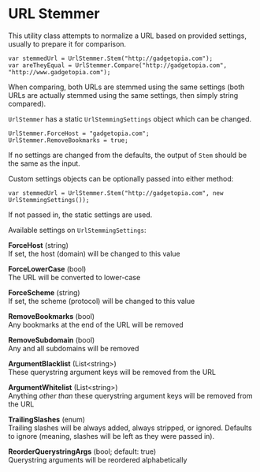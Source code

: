 # URL Stemmer

This utility class attempts to normalize a URL based on provided settings, usually to prepare it for comparison.

    var stemmedUrl = UrlStemmer.Stem("http://gadgetopia.com");
	var areTheyEqual = UrlStemmer.Compare("http://gadgetopia.com", "http://www.gadgetopia.com");

When comparing, both URLs are stemmed using the same settings (both URLs are actually stemmed using the same settings, then simply string compared).

`UrlStemmer` has a static `UrlStemmingSettings` object which can be changed.

    UrlStemmer.ForceHost = "gadgetopia.com";
    UrlStemmer.RemoveBookmarks = true;

If no settings are changed from the defaults, the output of `Stem` should be the same as the input.

Custom settings objects can be optionally passed into either method:

    var stemmedUrl = UrlStemmer.Stem("http://gadgetopia.com", new UrlStemmingSettings());

If not passed in, the static settings are used.

Available settings on `UrlStemmingSettings`:

**ForceHost** (string)   
If set, the host (domain) will be changed to this value

**ForceLowerCase** (bool)   
The URL will be converted to lower-case

**ForceScheme** (string)   
If set, the scheme (protocol) will be changed to this value

**RemoveBookmarks** (bool)   
Any bookmarks at the end of the URL will be removed

**RemoveSubdomain** (bool)   
Any and all subdomains will be removed

**ArgumentBlacklist** (List<string\>)   
These querystring argument keys will be removed from the URL

**ArgumentWhitelist** (List<string\>)    
Anything _other than_ these querystring argument keys will be removed from the URL

**TrailingSlashes** (enum)   
Trailing slashes will be always added, always stripped, or ignored. Defaults to ignore (meaning, slashes will be left as they were passed in).

**ReorderQuerystringArgs** (bool; default: true)   
Querystring arguments will be reordered alphabetically
